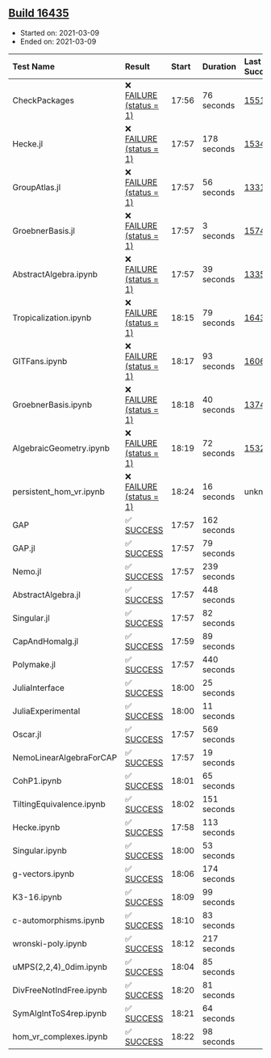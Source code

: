 ## [Build 16435](https://oscarci.mathematik.uni-kl.de/job/oscar/16435/)

* Started on: 2021-03-09
* Ended on: 2021-03-09

| Test Name    | Result | Start | Duration | Last Success | First Failure |
|:-------------|:-------|:------|:---------|:-------------|:--------------|
| CheckPackages | ❌ [FAILURE (status = 1)](https://oscarci.mathematik.uni-kl.de/job/oscar/16435/artifact/logs/build-16435/CheckPackages.log) | 17:56 | 76 seconds | [15514](https://oscarci.mathematik.uni-kl.de/job/oscar/15514/) | [15515](https://oscarci.mathematik.uni-kl.de/job/oscar/15515/) |
| Hecke.jl | ❌ [FAILURE (status = 1)](https://oscarci.mathematik.uni-kl.de/job/oscar/16435/artifact/logs/build-16435/Hecke.jl.log) | 17:57 | 178 seconds | [15344](https://oscarci.mathematik.uni-kl.de/job/oscar/15344/) | [15348](https://oscarci.mathematik.uni-kl.de/job/oscar/15348/) |
| GroupAtlas.jl | ❌ [FAILURE (status = 1)](https://oscarci.mathematik.uni-kl.de/job/oscar/16435/artifact/logs/build-16435/GroupAtlas.jl.log) | 17:57 | 56 seconds | [13311](https://oscarci.mathematik.uni-kl.de/job/oscar/13311/) | [13312](https://oscarci.mathematik.uni-kl.de/job/oscar/13312/) |
| GroebnerBasis.jl | ❌ [FAILURE (status = 1)](https://oscarci.mathematik.uni-kl.de/job/oscar/16435/artifact/logs/build-16435/GroebnerBasis.jl.log) | 17:57 | 3 seconds | [15745](https://oscarci.mathematik.uni-kl.de/job/oscar/15745/) | [15746](https://oscarci.mathematik.uni-kl.de/job/oscar/15746/) |
| AbstractAlgebra.ipynb | ❌ [FAILURE (status = 1)](https://oscarci.mathematik.uni-kl.de/job/oscar/16435/artifact/logs/build-16435/AbstractAlgebra.ipynb.log) | 17:57 | 39 seconds | [13355](https://oscarci.mathematik.uni-kl.de/job/oscar/13355/) | [13356](https://oscarci.mathematik.uni-kl.de/job/oscar/13356/) |
| Tropicalization.ipynb | ❌ [FAILURE (status = 1)](https://oscarci.mathematik.uni-kl.de/job/oscar/16435/artifact/logs/build-16435/Tropicalization.ipynb.log) | 18:15 | 79 seconds | [16433](https://oscarci.mathematik.uni-kl.de/job/oscar/16433/) | [16434](https://oscarci.mathematik.uni-kl.de/job/oscar/16434/) |
| GITFans.ipynb | ❌ [FAILURE (status = 1)](https://oscarci.mathematik.uni-kl.de/job/oscar/16435/artifact/logs/build-16435/GITFans.ipynb.log) | 18:17 | 93 seconds | [16068](https://oscarci.mathematik.uni-kl.de/job/oscar/16068/) | [16069](https://oscarci.mathematik.uni-kl.de/job/oscar/16069/) |
| GroebnerBasis.ipynb | ❌ [FAILURE (status = 1)](https://oscarci.mathematik.uni-kl.de/job/oscar/16435/artifact/logs/build-16435/GroebnerBasis.ipynb.log) | 18:18 | 40 seconds | [13748](https://oscarci.mathematik.uni-kl.de/job/oscar/13748/) | [13749](https://oscarci.mathematik.uni-kl.de/job/oscar/13749/) |
| AlgebraicGeometry.ipynb | ❌ [FAILURE (status = 1)](https://oscarci.mathematik.uni-kl.de/job/oscar/16435/artifact/logs/build-16435/AlgebraicGeometry.ipynb.log) | 18:19 | 72 seconds | [15322](https://oscarci.mathematik.uni-kl.de/job/oscar/15322/) | [15323](https://oscarci.mathematik.uni-kl.de/job/oscar/15323/) |
| persistent_hom_vr.ipynb | ❌ [FAILURE (status = 1)](https://oscarci.mathematik.uni-kl.de/job/oscar/16435/artifact/logs/build-16435/persistent_hom_vr.ipynb.log) | 18:24 | 16 seconds | unknown | unknown |
| GAP | ✅ [SUCCESS](https://oscarci.mathematik.uni-kl.de/job/oscar/16435/artifact/logs/build-16435/GAP.log) | 17:57 | 162 seconds |  |  |
| GAP.jl | ✅ [SUCCESS](https://oscarci.mathematik.uni-kl.de/job/oscar/16435/artifact/logs/build-16435/GAP.jl.log) | 17:57 | 79 seconds |  |  |
| Nemo.jl | ✅ [SUCCESS](https://oscarci.mathematik.uni-kl.de/job/oscar/16435/artifact/logs/build-16435/Nemo.jl.log) | 17:57 | 239 seconds |  |  |
| AbstractAlgebra.jl | ✅ [SUCCESS](https://oscarci.mathematik.uni-kl.de/job/oscar/16435/artifact/logs/build-16435/AbstractAlgebra.jl.log) | 17:57 | 448 seconds |  |  |
| Singular.jl | ✅ [SUCCESS](https://oscarci.mathematik.uni-kl.de/job/oscar/16435/artifact/logs/build-16435/Singular.jl.log) | 17:57 | 82 seconds |  |  |
| CapAndHomalg.jl | ✅ [SUCCESS](https://oscarci.mathematik.uni-kl.de/job/oscar/16435/artifact/logs/build-16435/CapAndHomalg.jl.log) | 17:59 | 89 seconds |  |  |
| Polymake.jl | ✅ [SUCCESS](https://oscarci.mathematik.uni-kl.de/job/oscar/16435/artifact/logs/build-16435/Polymake.jl.log) | 17:57 | 440 seconds |  |  |
| JuliaInterface | ✅ [SUCCESS](https://oscarci.mathematik.uni-kl.de/job/oscar/16435/artifact/logs/build-16435/JuliaInterface.log) | 18:00 | 25 seconds |  |  |
| JuliaExperimental | ✅ [SUCCESS](https://oscarci.mathematik.uni-kl.de/job/oscar/16435/artifact/logs/build-16435/JuliaExperimental.log) | 18:00 | 11 seconds |  |  |
| Oscar.jl | ✅ [SUCCESS](https://oscarci.mathematik.uni-kl.de/job/oscar/16435/artifact/logs/build-16435/Oscar.jl.log) | 17:57 | 569 seconds |  |  |
| NemoLinearAlgebraForCAP | ✅ [SUCCESS](https://oscarci.mathematik.uni-kl.de/job/oscar/16435/artifact/logs/build-16435/NemoLinearAlgebraForCAP.log) | 17:57 | 19 seconds |  |  |
| CohP1.ipynb | ✅ [SUCCESS](https://oscarci.mathematik.uni-kl.de/job/oscar/16435/artifact/logs/build-16435/CohP1.ipynb.log) | 18:01 | 65 seconds |  |  |
| TiltingEquivalence.ipynb | ✅ [SUCCESS](https://oscarci.mathematik.uni-kl.de/job/oscar/16435/artifact/logs/build-16435/TiltingEquivalence.ipynb.log) | 18:02 | 151 seconds |  |  |
| Hecke.ipynb | ✅ [SUCCESS](https://oscarci.mathematik.uni-kl.de/job/oscar/16435/artifact/logs/build-16435/Hecke.ipynb.log) | 17:58 | 113 seconds |  |  |
| Singular.ipynb | ✅ [SUCCESS](https://oscarci.mathematik.uni-kl.de/job/oscar/16435/artifact/logs/build-16435/Singular.ipynb.log) | 18:00 | 53 seconds |  |  |
| g-vectors.ipynb | ✅ [SUCCESS](https://oscarci.mathematik.uni-kl.de/job/oscar/16435/artifact/logs/build-16435/g-vectors.ipynb.log) | 18:06 | 174 seconds |  |  |
| K3-16.ipynb | ✅ [SUCCESS](https://oscarci.mathematik.uni-kl.de/job/oscar/16435/artifact/logs/build-16435/K3-16.ipynb.log) | 18:09 | 99 seconds |  |  |
| c-automorphisms.ipynb | ✅ [SUCCESS](https://oscarci.mathematik.uni-kl.de/job/oscar/16435/artifact/logs/build-16435/c-automorphisms.ipynb.log) | 18:10 | 83 seconds |  |  |
| wronski-poly.ipynb | ✅ [SUCCESS](https://oscarci.mathematik.uni-kl.de/job/oscar/16435/artifact/logs/build-16435/wronski-poly.ipynb.log) | 18:12 | 217 seconds |  |  |
| uMPS(2,2,4)_0dim.ipynb | ✅ [SUCCESS](https://oscarci.mathematik.uni-kl.de/job/oscar/16435/artifact/logs/build-16435/uMPS-2-2-4-_0dim.ipynb.log) | 18:04 | 85 seconds |  |  |
| DivFreeNotIndFree.ipynb | ✅ [SUCCESS](https://oscarci.mathematik.uni-kl.de/job/oscar/16435/artifact/logs/build-16435/DivFreeNotIndFree.ipynb.log) | 18:20 | 81 seconds |  |  |
| SymAlgIntToS4rep.ipynb | ✅ [SUCCESS](https://oscarci.mathematik.uni-kl.de/job/oscar/16435/artifact/logs/build-16435/SymAlgIntToS4rep.ipynb.log) | 18:21 | 64 seconds |  |  |
| hom_vr_complexes.ipynb | ✅ [SUCCESS](https://oscarci.mathematik.uni-kl.de/job/oscar/16435/artifact/logs/build-16435/hom_vr_complexes.ipynb.log) | 18:22 | 98 seconds |  |  |
